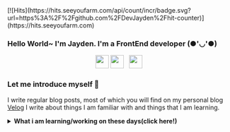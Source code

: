 <span align='center'>
[![Hits](https://hits.seeyoufarm.com/api/count/incr/badge.svg?url=https%3A%2F%2Fgithub.com%2FDevJayden%2Fhit-counter)](https://hits.seeyoufarm.com)
</span>

### Hello World~ I'm Jayden. I'm a FrontEnd developer (●'◡'●)

<p align='center'>
<a href="https://velog.io/@jayden"><img height="30" src="https://user-images.githubusercontent.com/51406753/89021271-356c5c00-d35b-11ea-9262-4fe352600429.png"></a>
<a href="https://www.instagram.com/jayden_developer/?hl=ko"><img height="30" src="https://github.com/singhkshitij/singhkshitij/blob/master/instagram.png?raw=true"></a>&nbsp;&nbsp;
<a href="mailto:jayden@gmail.com"><img height="30" src="https://github.com/singhkshitij/singhkshitij/blob/master/mail.png?raw=true"></a>
</p>
  
### Let me introduce myself 🤟 
I write regular blog posts, most of which you will find on my personal blog [Velog](https://velog.io/@jayden)
I write about things I am familiar with and things that I am learning. 

<details>
 <summary><strong>What i am learning/working on these days(click here!)</strong></summary>
   - JavaScript <br/>
   - TypeScript <br/>
   - React <br/>
   - Node.js & Express <br/>
</details>
